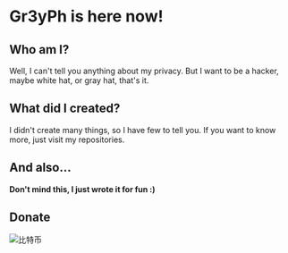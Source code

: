 # Gr3yPh is here now!

## Who am I?

Well, I can't tell you anything about my privacy. But I want to be a hacker, maybe white hat, or gray hat, that's it.

## What did I created?

I didn't create many things, so I have few to tell you. If you want to know more, just visit my repositories.

## And also...

**Don't mind this, I just wrote it for fun :)**

## Donate


![比特币](https://github.com/user-attachments/assets/7155ab2d-fe4e-40e9-b0cd-238c9c2b8f32)
